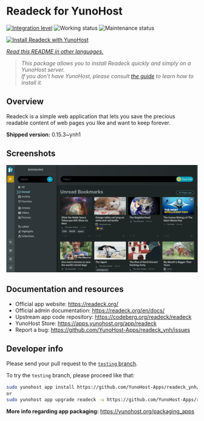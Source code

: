 <!--
N.B.: This README was automatically generated by <https://github.com/YunoHost/apps/tree/master/tools/readme_generator>
It shall NOT be edited by hand.
-->

# Readeck for YunoHost

[![Integration level](https://dash.yunohost.org/integration/readeck.svg)](https://ci-apps.yunohost.org/ci/apps/readeck/) ![Working status](https://ci-apps.yunohost.org/ci/badges/readeck.status.svg) ![Maintenance status](https://ci-apps.yunohost.org/ci/badges/readeck.maintain.svg)

[![Install Readeck with YunoHost](https://install-app.yunohost.org/install-with-yunohost.svg)](https://install-app.yunohost.org/?app=readeck)

*[Read this README in other languages.](./ALL_README.md)*

> *This package allows you to install Readeck quickly and simply on a YunoHost server.*  
> *If you don't have YunoHost, please consult [the guide](https://yunohost.org/install) to learn how to install it.*

## Overview

Readeck is a simple web application that lets you save the precious readable content of web pages you like and want to keep forever.

**Shipped version:** 0.15.3~ynh1

## Screenshots

![Screenshot of Readeck](./doc/screenshots/dark.webp)

## Documentation and resources

- Official app website: <https://readeck.org/>
- Official admin documentation: <https://readeck.org/en/docs/>
- Upstream app code repository: <https://codeberg.org/readeck/readeck>
- YunoHost Store: <https://apps.yunohost.org/app/readeck>
- Report a bug: <https://github.com/YunoHost-Apps/readeck_ynh/issues>

## Developer info

Please send your pull request to the [`testing` branch](https://github.com/YunoHost-Apps/readeck_ynh/tree/testing).

To try the `testing` branch, please proceed like that:

```bash
sudo yunohost app install https://github.com/YunoHost-Apps/readeck_ynh/tree/testing --debug
or
sudo yunohost app upgrade readeck -u https://github.com/YunoHost-Apps/readeck_ynh/tree/testing --debug
```

**More info regarding app packaging:** <https://yunohost.org/packaging_apps>
